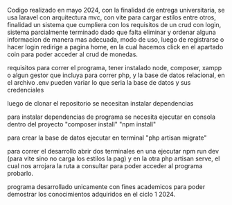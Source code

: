 Codigo realizado en mayo 2024, con la finalidad de entrega universitaria, se usa laravel con arquitectura mvc, con vite para cargar estilos entre otros, finalidad un sistema que cumpliera con los requisitos de un crud con login, sistema parcialmente terminado dado que falta eliminar y ordenar alguna informacion de manera mas adecuada, modo de uso, luego de registrarse o hacer login redirige a pagina home, en la cual hacemos click en el apartado coin para poder acceder al crud de monedas.

requisitos para correr el programa, tener instalado node, composer, xampp o algun gestor que incluya para correr php, y la base de datos relacional, en el archivo .env pueden variar lo que seria la base de datos y sus credenciales

luego de clonar el repositorio se necesitan instalar dependencias

para instalar dependencias de programa se necesita ejecutar en consola dentro del proyecto "composer install" "npm install" 

para crear la base de datos ejecutar en terminal "php artisan migrate"

para correr el desarrollo abrir dos terminales en una ejecutar npm run dev (para vite sino no carga los estilos la pag) y en la otra php artisan serve, el cual nos arrojara la ruta a consultar para poder acceder al programa probarlo.

programa desarrollado unicamente con fines academicos para poder demostrar los conocimientos adquiridos en el ciclo 1 2024.
